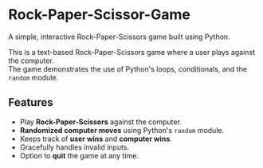 # Rock-Paper-Scissor-Game

A simple, interactive Rock-Paper-Scissors game built using Python. 

This is a text-based Rock-Paper-Scissors game where a user plays against the computer.  
The game demonstrates the use of Python's loops, conditionals, and the `random` module.  

## Features  
- Play **Rock-Paper-Scissors** against the computer.  
- **Randomized computer moves** using Python's `random` module.  
- Keeps track of **user wins** and **computer wins**.  
- Gracefully handles invalid inputs.  
- Option to **quit** the game at any time.
